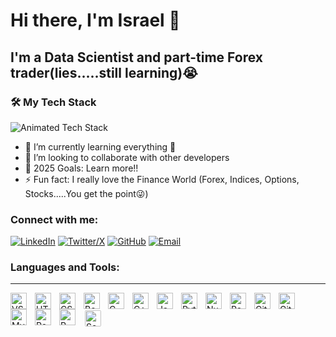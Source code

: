 # Hi there, I'm Israel 👋 

## I'm a Data Scientist and part-time Forex trader(lies.....still learning)😭

### 🛠️ My Tech Stack  
<img src="https://readme-typing-svg.demolab.com?font=Fira+Code&pause=1000&color=808080&width=435&lines=Python+%7C+Pandas+%7C+SQL;Data+Science+%7C+Machine+Learning;HTML+%7C+CSS+%7C+Bootstrap" alt="Animated Tech Stack" />

- 🌱 I’m currently learning everything 🤣
- 👯 I’m looking to collaborate with other developers
- 🥅 2025 Goals: Learn more!!
- ⚡ Fun fact: I really love the Finance World (Forex, Indices, Options, Stocks.....You get the point😜)


### Connect with me:

<!-- [![website](https://img.shields.io/badge/-Website-5865F2?style=flat-square&logo=internetexplorer&logoColor=white)](#gh-light-mode-only) -->

[![LinkedIn](https://img.shields.io/badge/-LinkedIn-0077B5?style=flat-square&logo=linkedin&logoColor=white)](https://www.linkedin.com/in/israel-fiyinfoluwa-92a043259)
[![Twitter/X](https://img.shields.io/badge/-Twitter/X-000000?style=flat-square&logo=x&logoColor=white)](https://x.com/fiyin_astute)
[![GitHub](https://img.shields.io/badge/-GitHub-181717?style=flat-square&logo=github&logoColor=white)](https://github.com/astuteIsrael)
[![Email](https://img.shields.io/badge/-Email-8B89CC?style=flat-square&logo=protonmail&logoColor=white)](mailto:israelfiyin28@gmail.com)


### Languages and Tools:

---
[<img align="left" alt="VS Code" width="26px" src="https://cdn.jsdelivr.net/gh/devicons/devicon/icons/vscode/vscode-original.svg" style="padding-right:10px;" />](#)
[<img align="left" alt="HTML5" width="26px" src="https://cdn.jsdelivr.net/gh/devicons/devicon/icons/html5/html5-original.svg" style="padding-right:10px;" />](#)
[<img align="left" alt="CSS3" width="26px" src="https://cdn.jsdelivr.net/gh/devicons/devicon/icons/css3/css3-original.svg" style="padding-right:10px;" />](#)
[<img align="left" alt="Bootstrap" width="26px" src="https://cdn.jsdelivr.net/gh/devicons/devicon/icons/bootstrap/bootstrap-original.svg" style="padding-right:10px;" />](#)
[<img align="left" alt="C" width="26px" src="https://cdn.jsdelivr.net/gh/devicons/devicon/icons/c/c-original.svg" style="padding-right:10px;" />](#)
[<img align="left" alt="C++" width="26px" src="https://cdn.jsdelivr.net/gh/devicons/devicon/icons/cplusplus/cplusplus-original.svg" style="padding-right:10px;" />](#)
[<img align="left" alt="Java" width="26px" src="https://cdn.jsdelivr.net/gh/devicons/devicon/icons/java/java-original.svg" style="padding-right:10px;" />](#)
[<img align="left" alt="Python" width="26px" src="https://cdn.jsdelivr.net/gh/devicons/devicon/icons/python/python-original.svg" style="padding-right:10px;" />](#)
[<img align="left" alt="NumPy" width="26px" src="https://cdn.jsdelivr.net/gh/devicons/devicon/icons/numpy/numpy-original.svg" style="padding-right:10px;" />](#)
[<img align="left" alt="Pandas" width="26px" src="https://cdn.jsdelivr.net/gh/devicons/devicon/icons/pandas/pandas-original.svg" style="padding-right:10px;" />](#)
[<img align="left" alt="Git" width="26px" src="https://cdn.jsdelivr.net/gh/devicons/devicon/icons/git/git-original.svg" style="padding-right:10px;" />](#)
[<img align="left" alt="GitHub" width="26px" src="https://user-images.githubusercontent.com/3369400/139447912-e0f43f33-6d9f-45f8-be46-2df5bbc91289.png" style="padding-right:10px;" />](https://github.com/astuteIsrael)
[<img align="left" alt="MySQL" width="26px" src="https://cdn.jsdelivr.net/gh/devicons/devicon/icons/mysql/mysql-original.svg" style="padding-right:10px;" />](#)
[<img align="left" alt="PostgreSQL" width="26px" src="https://cdn.jsdelivr.net/gh/devicons/devicon/icons/postgresql/postgresql-original.svg" style="padding-right:10px;" />](#)
[<img align="left" alt="R" width="26px" src="https://cdn.jsdelivr.net/gh/devicons/devicon/icons/r/r-original.svg" style="padding-right:10px;" />](#)
[<img align="left" alt="Seaborn" width="26px" src="https://raw.githubusercontent.com/mwaskom/seaborn/master/doc/_static/logo-mark-lightbg.svg" style="padding-right:10px; background-color:white; padding:2px; border-radius:4px;" />](https://seaborn.pydata.org/)
<!-- [<img align="left" alt="BeautifulSoup" width="26px" src="https://www.crummy.com/software/BeautifulSoup/bs4/doc/_static/bs4.png" style="padding-right:10px;" />](https://www.crummy.com/software/BeautifulSoup/) -->
<!-- [<img align="left" alt="Matplotlib" width="26px" src="https://matplotlib.org/stable/_static/logo2_compressed.svg" style="padding-right:10px;" />](https://matplotlib.org/) -->

<br />
<br />

